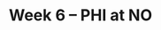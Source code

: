 ---
layout: game
title: Week 6 – PHI at NO
season: 2006
game_id: 2006_06_PHI_NO
away_team: PHI
home_team: NO
---